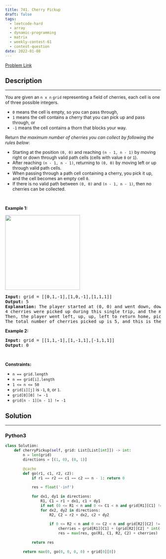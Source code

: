 ```yaml
---
title: 741. Cherry Pickup
draft: false
tags: 
  - leetcode-hard
  - array
  - dynamic-programming
  - matrix
  - weekly-contest-61
  - contest-question
date: 2022-01-08
---
```


[Problem Link](https://leetcode.com/problems/cherry-pickup/)

## Description

---
<p>You are given an <code>n x n</code> <code>grid</code> representing a field of cherries, each cell is one of three possible integers.</p>

<ul>
	<li><code>0</code> means the cell is empty, so you can pass through,</li>
	<li><code>1</code> means the cell contains a cherry that you can pick up and pass through, or</li>
	<li><code>-1</code> means the cell contains a thorn that blocks your way.</li>
</ul>

<p>Return <em>the maximum number of cherries you can collect by following the rules below</em>:</p>

<ul>
	<li>Starting at the position <code>(0, 0)</code> and reaching <code>(n - 1, n - 1)</code> by moving right or down through valid path cells (cells with value <code>0</code> or <code>1</code>).</li>
	<li>After reaching <code>(n - 1, n - 1)</code>, returning to <code>(0, 0)</code> by moving left or up through valid path cells.</li>
	<li>When passing through a path cell containing a cherry, you pick it up, and the cell becomes an empty cell <code>0</code>.</li>
	<li>If there is no valid path between <code>(0, 0)</code> and <code>(n - 1, n - 1)</code>, then no cherries can be collected.</li>
</ul>

<p>&nbsp;</p>
<p><strong class="example">Example 1:</strong></p>
<img alt="" src="https://assets.leetcode.com/uploads/2020/12/14/grid.jpg" style="width: 242px; height: 242px;" />
<pre>
<strong>Input:</strong> grid = [[0,1,-1],[1,0,-1],[1,1,1]]
<strong>Output:</strong> 5
<strong>Explanation:</strong> The player started at (0, 0) and went down, down, right right to reach (2, 2).
4 cherries were picked up during this single trip, and the matrix becomes [[0,1,-1],[0,0,-1],[0,0,0]].
Then, the player went left, up, up, left to return home, picking up one more cherry.
The total number of cherries picked up is 5, and this is the maximum possible.
</pre>

<p><strong class="example">Example 2:</strong></p>

<pre>
<strong>Input:</strong> grid = [[1,1,-1],[1,-1,1],[-1,1,1]]
<strong>Output:</strong> 0
</pre>

<p>&nbsp;</p>
<p><strong>Constraints:</strong></p>

<ul>
	<li><code>n == grid.length</code></li>
	<li><code>n == grid[i].length</code></li>
	<li><code>1 &lt;= n &lt;= 50</code></li>
	<li><code>grid[i][j]</code> is <code>-1</code>, <code>0</code>, or <code>1</code>.</li>
	<li><code>grid[0][0] != -1</code></li>
	<li><code>grid[n - 1][n - 1] != -1</code></li>
</ul>


## Solution

---
### Python3
``` py title='cherry-pickup'
class Solution:
    def cherryPickup(self, grid: List[List[int]]) -> int:
        n = len(grid)
        directions = [(1, 0), (0, 1)]
        
        @cache
        def go(r1, c1, r2, c2):
            if r1 == r2 == c1 == c2 == n - 1: return 0
            
            res = float('-inf')
            
            for dx1, dy1 in directions:
                R1, C1 = r1 + dx1, c1 + dy1
                if not (0 <= R1 < n and 0 <= C1 < n and grid[R1][C1] != -1): continue
                for dx2, dy2 in directions:
                    R2, C2 = r2 + dx2, c2 + dy2
                    
                    if 0 <= R2 < n and 0 <= C2 < n and grid[R2][C2] != -1:
                        cherries = grid[R1][C1] + (grid[R2][C2] * int((R1, C1) != (R2, C2)))
                        res = max(res, go(R1, C1, R2, C2) + cherries)
            
            return res
        
        return max(0, go(0, 0, 0, 0) + grid[0][0])
```

